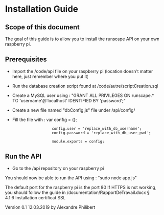 # Installation Guide

## Scope of this document

The goal of this guide is to allow you to install the runscape API on your own raspberry pi.

## Prerequisites

- Import the /code/api file on your raspberry pi (location doesn't matter here, just remember where you put it)
- Run the database creation script found at /code/autre/scriptCreation.sql
- Create a MySQL user using : "GRANT ALL PRIVILEGES ON runscape.* TO 'username'@'localhost' IDENTIFIED BY 'password';"
- Create a new file named "dbConfig.js" file under /api/config/
- Fill the file with : 	var config = {};

						config.user = 'replace_with_db_username';
						config.password = 'replace_with_db_user_pwd';

						module.exports = config;

## Run the API

- Go to the /api repository on your raspberry pi

You should now be able to run the API using : "sudo node app.js"

The default port for the raspberry pi is the port 80
If HTTPS is not working, you should follow the guide in /documentation/RapportDeTravail.docx § 4.1.6 Installation certificat SSL

Version 0.1		12.03.2019		by Alexandre Philibert